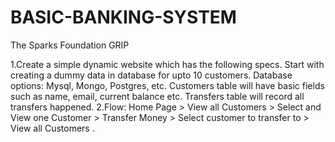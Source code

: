 # BASIC-BANKING-SYSTEM
The Sparks Foundation GRIP

1.Create a simple dynamic website which has the following specs.
Start with creating a dummy data in database for upto 10
customers. Database options: Mysql, Mongo, Postgres, etc.
Customers table will have basic fields such as name, email,
current balance etc. Transfers table will record all transfers
happened.
2.Flow: Home Page > View all Customers > Select and View one
Customer > Transfer Money > Select customer to transfer to >
View all Customers .
